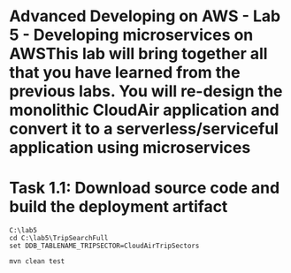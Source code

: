 # Advanced Developing on AWS - Lab 5 - Developing microservices on AWSThis lab will bring together all that you have learned from the previous labs. You will re-design the monolithic CloudAir application and convert it to a serverless/serviceful application using microservices




# Task 1.1: Download source code and build the deployment artifact

```
C:\lab5
cd C:\lab5\TripSearchFull
set DDB_TABLENAME_TRIPSECTOR=CloudAirTripSectors

mvn clean test

```
